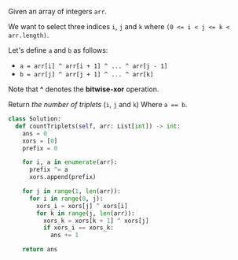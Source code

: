 Given an array of integers `arr`.

We want to select three indices `i`, `j` and `k` where `(0 <= i < j <= k < arr.length)`.

Let's define `a` and `b` as follows:

- `a = arr[i] ^ arr[i + 1] ^ ... ^ arr[j - 1]`
- `b = arr[j] ^ arr[j + 1] ^ ... ^ arr[k]`

Note that **^** denotes the **bitwise-xor** operation.

Return _the number of triplets_ (`i`, `j` and `k`) Where `a == b`.

```python
class Solution:
  def countTriplets(self, arr: List[int]) -> int:
    ans = 0
    xors = [0]
    prefix = 0

    for i, a in enumerate(arr):
      prefix ^= a
      xors.append(prefix)

    for j in range(1, len(arr)):
      for i in range(0, j):
        xors_i = xors[j] ^ xors[i]
        for k in range(j, len(arr)):
          xors_k = xors[k + 1] ^ xors[j]
          if xors_i == xors_k:
            ans += 1

    return ans
```